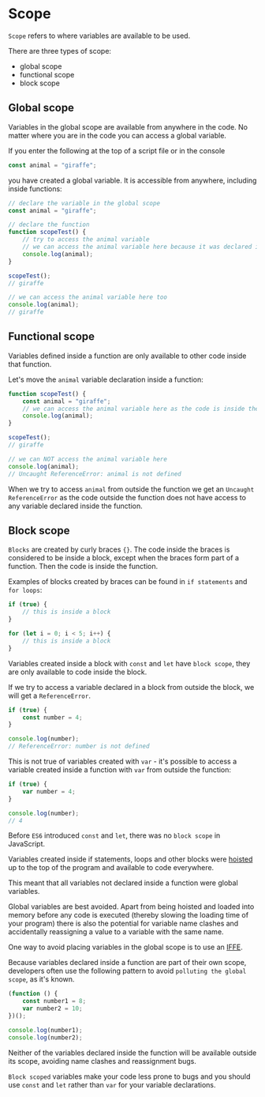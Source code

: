# Scope

`Scope` refers to where variables are available to be used.

There are three types of scope:

-   global scope
-   functional scope
-   block scope

## Global scope

Variables in the global scope are available from anywhere in the code. No matter where you are in the code you can access a global variable.

If you enter the following at the top of a script file or in the console

```js
const animal = "giraffe";
```

you have created a global variable. It is accessible from anywhere, including inside functions:

```js
// declare the variable in the global scope
const animal = "giraffe";

// declare the function
function scopeTest() {
	// try to access the animal variable
	// we can access the animal variable here because it was declared in the global scope
	console.log(animal);
}

scopeTest();
// giraffe

// we can access the animal variable here too
console.log(animal);
// giraffe
```

## Functional scope

Variables defined inside a function are only available to other code inside that function.

Let's move the `animal` variable declaration inside a function:

```js
function scopeTest() {
	const animal = "giraffe";
	// we can access the animal variable here as the code is inside the same function the variable was declared in
	console.log(animal);
}

scopeTest();
// giraffe

// we can NOT access the animal variable here
console.log(animal);
// Uncaught ReferenceError: animal is not defined
```

When we try to access `animal` from outside the function we get an `Uncaught ReferenceError` as the code outside the function does not have access to any variable declared inside the function.

## Block scope

`Blocks` are created by curly braces `{}`. The code inside the braces is considered to be inside a block, except when the braces form part of a function. Then the code is inside the function.

Examples of blocks created by braces can be found in `if statements` and `for loops`:

```js
if (true) {
	// this is inside a block
}

for (let i = 0; i < 5; i++) {
	// this is inside a block
}
```

Variables created inside a block with `const` and `let` have `block scope`, they are only available to code inside the block.

If we try to access a variable declared in a block from outside the block, we will get a `ReferenceError`.

```js
if (true) {
	const number = 4;
}

console.log(number);
// ReferenceError: number is not defined
```

This is not true of variables created with `var` - it's possible to access a variable created inside a function with `var` from outside the function:

```js
if (true) {
	var number = 4;
}

console.log(number);
// 4
```

Before `ES6` introduced `const` and `let`, there was no `block scope` in JavaScript.

Variables created inside if statements, loops and other blocks were [hoisted](../functions/hoisting) up to the top of the program and available to code everywhere.

This meant that all variables not declared inside a function were global variables.

Global variables are best avoided. Apart from being hoisted and loaded into memory before any code is executed (thereby slowing the loading time of your program) there is also the potential for variable name clashes and accidentally reassigning a value to a variable with the same name.

One way to avoid placing variables in the global scope is to use an [IFFE](../functions/iife).

Because variables declared inside a function are part of their own scope, developers often use the following pattern to avoid `polluting the global scope`, as it's known.

```js
(function () {
	const number1 = 8;
	var number2 = 10;
})();

console.log(number1);
console.log(number2);
```

Neither of the variables declared inside the function will be available outside its scope, avoiding name clashes and reassignment bugs.

`Block scoped` variables make your code less prone to bugs and you should use `const` and `let` rather than `var` for your variable declarations.
